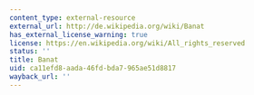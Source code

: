 ```yaml
---
content_type: external-resource
external_url: http://de.wikipedia.org/wiki/Banat
has_external_license_warning: true
license: https://en.wikipedia.org/wiki/All_rights_reserved
status: ''
title: Banat
uid: ca11efd8-aada-46fd-bda7-965ae51d8817
wayback_url: ''
---
```

